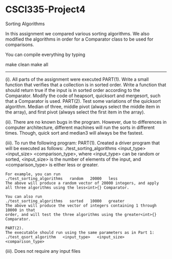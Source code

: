 # CSCI335-Project4
Sorting Algorithms

In this	assignment we compared various sorting algorithms. 
We also modified the algorithms in order for a Comparator class
to be used for comparisons.


You can compile everything by typing 

make clean
make all

----------------------------------------------------------------------------------
(i). All parts of the assignment were executed
	PART(1).
	Write a small function that verifies that a collection is in sorted order.
	Write a	function that should return true if the input is in sorted order 
	according to the Comparator.
	Modify the code of heapsort, quicksort and mergesort, such that a Comparator
	is used.
	PART(2).
	Test some variations of the quicksort algorithm. Median of three, 
	middle pivot (always select the middle item in the array), and
	first pivot (always select the first item in the array).


(ii). There are no known bugs in the program. 
	However, due to differences in computer architecture,
	different machines will run the sorts in different times. 
	Though, quick sort and median3 will always be the fastest.

(iii). To run the following program:
	PART(1).
	Created	a driver program that will be executed as follows:
	./test_sorting_algorithms   <input_type>   <input_size>   <comparison_type>,
	where	<input_type> can be random or sorted, <input_size> is the number of
	elements of the input, and <comparison_type> is either less or greater.

	For example, you can run
	./test_sorting_algorithms   random   20000   less
	The above will produce a random	vector of 20000 integers, and apply
	all three algorithms using the less<int>{} Comparator.

	You can also run
	./test_sorting_algorithms   sorted   10000   greater
	The above will produce the vector of integers containing 1 through 10000 in that
	order, and will	test the three algorithms using the greater<int>{} Comparator.
	
	PART(2).
	The executable should run using the same parameters as in Part 1:
	./test_qsort_algorithm   <input_type>   <input_size>   <comparison_type>


(iii). Does not require any input files
